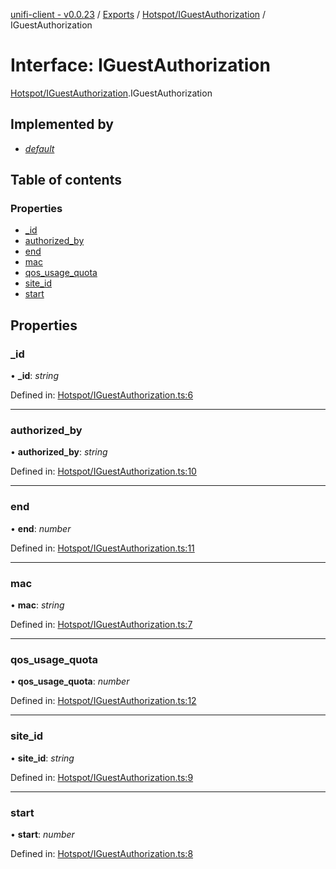 [unifi-client - v0.0.23](../README.md) / [Exports](../modules.md) / [Hotspot/IGuestAuthorization](../modules/hotspot_iguestauthorization.md) / IGuestAuthorization

# Interface: IGuestAuthorization

[Hotspot/IGuestAuthorization](../modules/hotspot_iguestauthorization.md).IGuestAuthorization

## Implemented by

* [*default*](../classes/hotspot_guestauthorization.default.md)

## Table of contents

### Properties

- [\_id](hotspot_iguestauthorization.iguestauthorization.md#_id)
- [authorized\_by](hotspot_iguestauthorization.iguestauthorization.md#authorized_by)
- [end](hotspot_iguestauthorization.iguestauthorization.md#end)
- [mac](hotspot_iguestauthorization.iguestauthorization.md#mac)
- [qos\_usage\_quota](hotspot_iguestauthorization.iguestauthorization.md#qos_usage_quota)
- [site\_id](hotspot_iguestauthorization.iguestauthorization.md#site_id)
- [start](hotspot_iguestauthorization.iguestauthorization.md#start)

## Properties

### \_id

• **\_id**: *string*

Defined in: [Hotspot/IGuestAuthorization.ts:6](https://github.com/thib3113/unifi-client/blob/a22dcb2/src/Hotspot/IGuestAuthorization.ts#L6)

___

### authorized\_by

• **authorized\_by**: *string*

Defined in: [Hotspot/IGuestAuthorization.ts:10](https://github.com/thib3113/unifi-client/blob/a22dcb2/src/Hotspot/IGuestAuthorization.ts#L10)

___

### end

• **end**: *number*

Defined in: [Hotspot/IGuestAuthorization.ts:11](https://github.com/thib3113/unifi-client/blob/a22dcb2/src/Hotspot/IGuestAuthorization.ts#L11)

___

### mac

• **mac**: *string*

Defined in: [Hotspot/IGuestAuthorization.ts:7](https://github.com/thib3113/unifi-client/blob/a22dcb2/src/Hotspot/IGuestAuthorization.ts#L7)

___

### qos\_usage\_quota

• **qos\_usage\_quota**: *number*

Defined in: [Hotspot/IGuestAuthorization.ts:12](https://github.com/thib3113/unifi-client/blob/a22dcb2/src/Hotspot/IGuestAuthorization.ts#L12)

___

### site\_id

• **site\_id**: *string*

Defined in: [Hotspot/IGuestAuthorization.ts:9](https://github.com/thib3113/unifi-client/blob/a22dcb2/src/Hotspot/IGuestAuthorization.ts#L9)

___

### start

• **start**: *number*

Defined in: [Hotspot/IGuestAuthorization.ts:8](https://github.com/thib3113/unifi-client/blob/a22dcb2/src/Hotspot/IGuestAuthorization.ts#L8)
